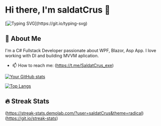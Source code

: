 # Hi there, I'm saldatCrus 🦊

[![Typing SVG](https://readme-typing-svg.herokuapp.com?font=Fira+Code&pause=1000&color=1DA1F2&width=435&lines=Full+Stack+Developer;Closed+Source+Contributor;Team+Lead;)](https://git.io/typing-svg)

## 🚀 About Me

I'm a С# Fullstack Developer passionate about WPF, Blazor, Asp App. I love working with DI and building MVVM aplication.

- 📫 How to reach me: (https://t.me/SaldatCrus_exe)

[![Your GitHub stats](https://github-readme-stats.vercel.app/api?username=saldatCrus&show_icons=true&theme=radical)](https://github.com/saldatCrus)

[![Top Langs](https://github-readme-stats.vercel.app/api/top-langs/?username=saldatCrus&layout=compact&theme=radical)](https://github.com/saldatCrus)

## 🔥 Streak Stats

(https://streak-stats.demolab.com/?user=saldatCrus&theme=radical)(https://git.io/streak-stats)
